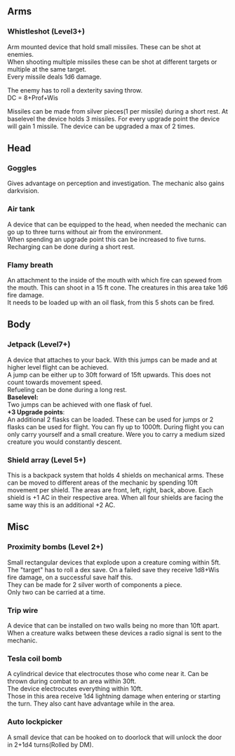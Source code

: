 ## Arms
### Whistleshot (Level3+)
Arm mounted device that hold small missiles. These can be shot at enemies.<br>
When shooting multiple missiles these can be shot at different targets or multiple at the same target.<br>
Every missile deals 1d6 damage.<br>

The enemy has to roll a dexterity saving throw.<br>
DC = 8+Prof+Wis

Missiles can be made from silver pieces(1 per missile) during a short rest.
At baselevel the device holds 3 missiles. For every upgrade point the device will gain 1 missile. The device can be upgraded a max of 2 times.

## Head
### Goggles
Gives advantage on perception and investigation. The mechanic also gains darkvision.

### Air tank
A device that can be equipped to the head, when needed the mechanic can go up to three turns without air from the environment.<br>
When spending an upgrade point this can be increased to five turns.<br>
Recharging can be done during a short rest.

### Flamy breath
An attachment to the inside of the mouth with which fire can spewed from the mouth. This can shoot in a 15 ft cone. The creatures in this area take 1d6 fire damage.<br>
It needs to be loaded up with an oil flask, from this 5 shots can be fired.

## Body
### Jetpack (Level7+)
A device that attaches to your back. With this jumps can be made and at higher level flight can be achieved.<br>
A jump can be either up to 30ft forward of 15ft upwards. This does not count towards movement speed.<br>
Refueling can be done during a long rest.<br>
**Baselevel:**<br>
Two jumps can be achieved with one flask of fuel.<br>
**+3 Upgrade points**:<br>
An additional 2 flasks can be loaded. These can be used for jumps or 2 flasks can be used for flight. You can fly up to 1000ft. During flight you can only carry yourself and a small creature. Were you to carry a medium sized creature you would constantly descent.

### Shield array (Level 5+)
This is a backpack system that holds 4 shields on mechanical arms. These can be moved to different areas of the mechanic by spending 10ft movement per shield. The areas are front, left, right, back, above. Each shield is +1 AC in their respective area. When all four shields are facing the same way this is an additional +2 AC.

## Misc
### Proximity bombs (Level 2+)
Small rectangular devices that explode upon a creature coming within 5ft. The "target" has to roll a dex save. On a failed save they receive 1d8+Wis fire damage, on a successful save half this.<br>
They can be made for 2 silver worth of components a piece.<br>
Only two can be carried at a time.<br>

### Trip wire
A device that can be installed on two walls being no more than 10ft apart. When a creature walks between these devices a radio signal is sent to the mechanic. 

### Tesla coil bomb 
A cylindrical device that electrocutes those who come near it. Can be thrown during combat to an area within 30ft.<br>
The device electrocutes everything within 10ft.<br>
Those in this area receive 1d4 lightning damage when entering or starting the turn. They also cant have advantage while in the area.

### Auto lockpicker
A small device that can be hooked on to doorlock that will unlock the door in 2+1d4 turns(Rolled by DM).